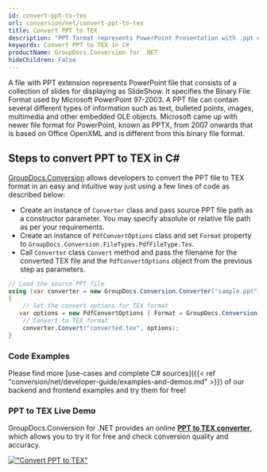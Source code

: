 ```yaml
---
id: convert-ppt-to-tex
url: conversion/net/convert-ppt-to-tex
title: Convert PPT to TEX
description: "PPT format represents PowerPoint Presentation with .ppt extension. Learn how to convert PPT to TEX file programmatically in C# language using GroupDocs.Conversion for .NET library."
keywords: Convert PPT to TEX in C#
productName: GroupDocs.Conversion for .NET
hideChildren: False
---
```


A file with PPT extension represents PowerPoint file that consists of a collection of slides for displaying as SlideShow. It specifies the Binary File Format used by Microsoft PowerPoint 97-2003. A PPT file can contain several different types of information such as text, bulleted points, images, multimedia and other embedded OLE objects. Microsoft came up with newer file format for PowerPoint, known as PPTX, from 2007 onwards that is based on Office OpenXML and is different from this binary file format.

## Steps to convert PPT to TEX in C#

[GroupDocs.Conversion](https://products.groupdocs.com/conversion/net) allows developers to convert the PPT file to TEX format in an easy and intuitive way just using a few lines of code as described below:

* Create an instance of `Converter` class and pass source PPT file path as a constructor parameter. You may specify absolute or relative file path as per your requirements. 
* Create an instance of `PdfConvertOptions` class and set `Format` property to `GroupDocs.Conversion.FileTypes.PdfFileType.Tex`.
* Call `Converter` class `Convert` method and pass the filename for the converted TEX file and the `PdfConvertOptions` object from the previous step as parameters.

```csharp
// Load the source PPT file
using (var converter = new GroupDocs.Conversion.Converter("sample.ppt"))
{
    // Set the convert options for TEX format
   var options = new PdfConvertOptions { Format = GroupDocs.Conversion.FileTypes.PdfFileType.Tex };
    // Convert to TEX format
    converter.Convert("converted.tex", options);
}
```

### Code Examples

Please find more [use-cases and complete C# sources]({{< ref "conversion/net/developer-guide/examples-and-demos.md" >}}) of our backend and frontend examples and try them for free!

### PPT to TEX Live Demo

GroupDocs.Conversion for .NET provides an online [**PPT to TEX converter**](https://products.groupdocs.app/conversion/ppt-to-tex), which allows you to try it for free and check conversion quality and accuracy.

[!["Convert PPT to TEX"](conversion/net/images/convert-to-tex/convert-ppt-to-tex.png)](https://products.groupdocs.app/conversion/ppt-to-tex)